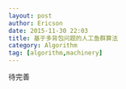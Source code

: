 ```yaml
---
layout: post
author: Ericson
date: 2015-11-30 22:03
title: 基于多背包问题的人工鱼群算法
category: Algorithm
tag: [algorithm,machinery]
---
```


待完善